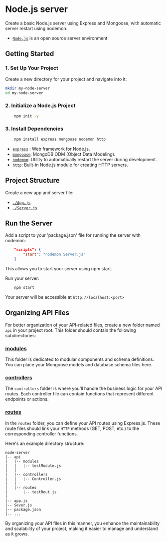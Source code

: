 # Node.js server
Create a basic Node.js server using Express and Mongoose, with automatic server restart using nodemon.

- [`Node.js`](https://nodejs.org/en) is an open source server environment

## Getting Started

### 1. Set Up Your Project

Create a new directory for your project and navigate into it:

```bash
mkdir my-node-server
cd my-node-server
```

### 2. Initialize a Node.js Project
```bash
    npm init -y
```
### 3. Install Dependencies
```bash
    npm install express mongoose nodemon http
```

- [`express`](https://expressjs.com/) : Web framework for Node.js.
- [`mongoose`](https://mongoosejs.com/): MongoDB ODM (Object Data Modeling).
- [`nodemon`](https://nodemon.io/): Utility to automatically restart the server during development.
- [`http`](https://nodejs.org/api/http.html): Built-in Node.js module for creating HTTP servers.

## Project Structure

Create a new app and server file:
- [`./App.js`](./App.js)
- [`./Server.js`](./Server.js)

## Run the Server

Add a script to your 'package.json' file for running the server with nodemon:

```json
    "scripts": {
        "start": "nodemon Server.js"
    }
```
This allows you to start your server using npm start.

Run your server:
```bash
    npm start
```

Your server will be accessible at `http://localhost:<port>`

##

## Organizing API Files

For better organization of your API-related files, create a new folder named `api` in your project root. This folder should contain the following subdirectories:

### [modules](./api/modules)

This folder is dedicated to modular components and schema definitions. You can place your Mongoose models and database schema files here.

### [controllers](./api/controllers)

The `controllers` folder is where you'll handle the business logic for your API routes. Each controller file can contain functions that represent different endpoints or actions.

### [routes](./api/routes)

In the `routes` folder, you can define your API routes using Express.js. These route files should link your `HTTP` methods (GET, POST, etc.) to the corresponding controller functions.

Here's an example directory structure:

```plaintext
node-server
|-- api
|   |-- modules
|   |   |-- testModule.js
|   |
|   |-- controllers
|   |   |-- Controller.js
|   |
|   |-- routes
|       |-- testRout.js
|
|-- app.js
|-- Sever.js
|-- package.json
|-- ...
```
By organizing your API files in this manner, you enhance the maintainability and scalability of your project, making it easier to manage and understand as it grows.
